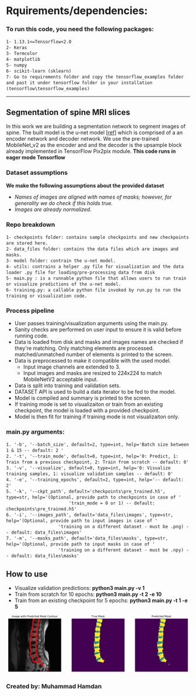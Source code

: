 # Rquirements/dependencies: 
### To run this code, you need the following packages:
    1- 1.13.1<=Tensorflow<2.0
    2- Keras
    3- Termcolor
    4- matplotlib
    5- numpy
    6- scikit-learn (sklearn)
    7- Go to requirements folder and copy the tensorflow_examples folder and past it under tensorflow folder in your installation 
    (tensorflow\tensorflow_examples)
------------------------------------

Segmentation of spine MRI slices
------------------------------------
In this work we are building a segmentation network to segment
images of spine. The built model is the u-net model [[ref]](https://lmb.informatik.uni-freiburg.de/people/ronneber/u-net/)
which is comprised of a an encoder network and decoder network. We use the pre-trained
MobileNet_v2 as the encoder and and the decoder is the upsample block 
already implemented in TensorFlow Pix2pix module. **This code runs in eager mode Tensorflow**

### Dataset assumptions 
**We make the following assumptions about the provided dataset**
* *Names of images are aligned with names of masks; however, for generality we do check if this holds true.*
* *Images are already normalized.*

### Repo breakdown
    1- checkpoints folder: contains sample checkpoints and new checkpoints are stored here. 
    2- data_files folder: contains the data files which are images and masks.
    3- model folder: contrain the u-net model.
    4- utils: contrains a helper .py file for visualization and the data loader .py file for loading/pre-processing data from disk
    5- main.py : is a runnable python file that allows users to run train or visualize predictions of the u-net model.
    6- training.py: a callable python file invoked by run.py to run the training or visualization code.

### Process pipeline
- User passes training/visualization arguments using the main.py.
- Sanity checks are performed on user input to ensure it is valid before running code.
- Data is loaded from disk and masks and images names are checked if they're matching. Only matching elements are processed.
matched/unmatched number of elements is printed to the screen.
- Data is preprocessed to make it compatible with the used model.
    - Input image channels are extended to 3.
    - Input images and masks are resized to 224x224 to match MobileNetV2 acceptable input.
- Data is split into training and validation sets.
- DATASET API is used to build a data iterator to be fed to the model.
- Model is compiled and summary is printed to the screen.
- If training mode is set to visualizaiton or train from an existing checkpoint, the model is loaded with
a provided checkpoint.
- Model is then fit for training if training mode is not visualizaiton only.

### main.py arguments:
    1. '-b', '--batch_size', default=2, type=int, help='Batch size between 1 & 15 -- default: 2 '
    2. '-t', '--train_mode', default=0, type=int, help='0: Predict, 1: Train from a previous checkpoint, 2: Train from scratch -- default: 0'
    3. '-v', '--visualize', default=0, type=int, help='0: Visualize training samples, 1: visualize validation samples -- default: 0'
    4. '-e', '--training_epochs', default=2, type=int, help='-- default: 2'
    5. '-k', '--ckpt_path', default='checkpoints\pre_trained.h5', type=str, help='(Optional, provide path to checkpoints in case of '
                            'train_mode = 0 or 1) -- default: checkpoints\pre_trained.h5'
    6. '-i', '--images_path', default='data_files\images', type=str, help='(Optional, provide path to input images in case of '
                        'training on a different dataset - must be .png) -- default: data_files\images'
    7. '-m', '--masks_path', default='data_files\masks', type=str, help='(Optional, provide path to input masks in case of '
                        'training on a different dataset - must be .npy) -- default: data_files\masks'
                            
                            
                            
## How to use
* Visualize validation predictions: **python3 main.py -v 1**
* Train from scratch for 10 epochs: **python3 main.py -t 2 -e 10**
* Train from an existing checkpoint for 5 epochs: **python3 main.py -t 1 -e 5**
       
![Sample Prediction](sample_prediction.png)    
                       
### Created by: Muhammad Hamdan	 
